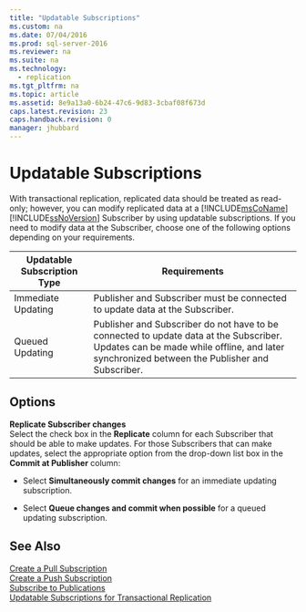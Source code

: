 ```yaml
---
title: "Updatable Subscriptions"
ms.custom: na
ms.date: 07/04/2016
ms.prod: sql-server-2016
ms.reviewer: na
ms.suite: na
ms.technology: 
  - replication
ms.tgt_pltfrm: na
ms.topic: article
ms.assetid: 8e9a13a0-6b24-47c6-9d83-3cbaf08f673d
caps.latest.revision: 23
caps.handback.revision: 0
manager: jhubbard
---
```

# Updatable Subscriptions
With transactional replication, replicated data should be treated as read-only; however, you can modify replicated data at a [!INCLUDE[msCoName](../../Topics/TopicNameContainA/tokens/msCoName_md.md)] [!INCLUDE[ssNoVersion](../../Topics/TopicNameContainA/tokens/ssNoVersion_md.md)] Subscriber by using updatable subscriptions. If you need to modify data at the Subscriber, choose one of the following options depending on your requirements.  
  
|Updatable Subscription Type|Requirements|  
|---------------------------------|------------------|  
|Immediate Updating|Publisher and Subscriber must be connected to update data at the Subscriber.|  
|Queued Updating|Publisher and Subscriber do not have to be connected to update data at the Subscriber. Updates can be made while offline, and later synchronized between the Publisher and Subscriber.|  
  
## Options  
 **Replicate Subscriber changes**  
 Select the check box in the **Replicate** column for each Subscriber that should be able to make updates. For those Subscribers that can make updates, select the appropriate option from the drop-down list box in the **Commit at Publisher** column:  
  
-   Select **Simultaneously commit changes** for an immediate updating subscription.  
  
-   Select **Queue changes and commit when possible** for a queued updating subscription.  
  
## See Also  
 [Create a Pull Subscription](../../Topics/TopicNameContainA/Create-a-Pull-Subscription.md)   
 [Create a Push Subscription](../../Topics/TopicNameContainA/Create-a-Push-Subscription.md)   
 [Subscribe to Publications](../../Topics/TopicNameNotContainA/Subscribe-to-Publications.md)   
 [Updatable Subscriptions for Transactional Replication](../../Topics/TopicNameNotContainA/Updatable-Subscriptions-for-Transactional-Replication.md)